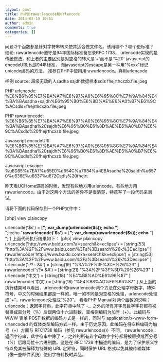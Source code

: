 ```yaml
---
layout: post
title: PHP的rawurlencode和urlencode 
date: 2014-08-19 10:51
author: admin
comments: true
categories: []
---
```

问题:2个函数都是针对字符串转义使其适合做文件名。该用哪个？哪个更标准？
结论:
rawurlencode遵守是94年国际标准备忘录RFC 1738，
urlencode实现的是传统做法，和上者的主要区别是对空格的转义是'+'而不是'%20'
javascript的encodeURL也是94年标准，
而javascript的escape是另一种用"%xxx"标记unicode编码的方法。
推荐在PHP中使用用rawurlencode。弃用urlencode
 
样例
source:
超级无敌的人sadha sajdh数据样本sdls fhejrthcxzb.file.jpeg

PHP urlencode:
%E8%B6%85%E7%BA%A7%E6%97%A0%E6%95%8C%E7%9A%84%E4%BA%BAsadha+sajdh%E6%95%B0%E6%8D%AE%E6%A0%B7%E6%9C%ACsdls+fhejrthcxzb.file.jpeg

PHP rawurlencode:
%E8%B6%85%E7%BA%A7%E6%97%A0%E6%95%8C%E7%9A%84%E4%BA%BAsadha%20sajdh%E6%95%B0%E6%8D%AE%E6%A0%B7%E6%9C%ACsdls%20fhejrthcxzb.file.jpeg

Javascript encodeURI:
%E8%B6%85%E7%BA%A7%E6%97%A0%E6%95%8C%E7%9A%84%E4%BA%BAsadha%20sajdh%E6%95%B0%E6%8D%AE%E6%A0%B7%E6%9C%ACsdls%20fhejrthcxzb.file.jpeg

Javascript escape:
%u8D85%u7EA7%u65E0%u654C%u7684%u4EBAsadha%20sajdh%u6570%u636E%u6837%u672Csdls%20fhejrt


昨天看UCHome源码的时候，发现有些地方用urlencode，有些地方用rawurlencode。由于对这两个方法的差异不是很清楚，特意写了一段代码来测试。

 

请将下面的代码保存到一个PHP文件中：

[php] view plaincopy
<?php  
test_encode('http://www.baidu.com?a=search&k=eclipse');  
test_encode(':/?= &#');  
test_encode('中文');  
function test_encode($s)  
{  
  echo "<b>urlencode('$s')</b> = [<b>";  
  var_dump(urlencode($s));    
  echo "</b>]<br/>";  
  echo "<b>rawurlencode('$s')</b> = [<b>";  
  var_dump(rawurlencode($s));    
  echo "</b>]<br/>";  
}  
上面代码执行结果如下：

[php] view plaincopy
urlencode('http://www.baidu.com?a=search&k=eclipse') = [string(53) "http%3A%2F%2Fwww.baidu.com%3Fa%3Dsearch%26k%3Declipse" ]  
rawurlencode('http://www.baidu.com?a=search&k=eclipse') = [string(53) "http%3A%2F%2Fwww.baidu.com%3Fa%3Dsearch%26k%3Declipse" ]  
urlencode(':/?= &#') = [string(19) "%3A%2F%3F%3D+%26%23" ]  
rawurlencode(':/?= &#') = [string(21) "%3A%2F%3F%3D%20%26%23" ]  
urlencode('中文') = [string(18) "%E4%B8%AD%E6%96%87" ]  
rawurlencode('中文') = [string(18) "%E4%B8%AD%E6%96%87" ]  
 

从上面的执行结果可以看出，urlencode和rawurlencode两个方法在处理字母数字，特殊符号，中文的时候结果都是一样的，唯一的不同是对空格的处理，urlencode处理成“+”，rawurlencode处理成“%20”。

 

 

 

看看PHP Manual对两个函数的说明：

urlencode：返回字符串，此字符串中除了 -_. 之外的所有非字母数字字符都将被替换成百分号（%）后跟两位十六进制数，空格则编码为加号（+）。此编码与 WWW 表单 POST 数据的编码方式是一样的，同时与 application/x-www-form-urlencoded 的媒体类型编码方式一样。由于历史原因，此编码在将空格编码为加号（+）方面与 RFC1738 编码（参见 rawurlencode()）不同。

rawurlencode：返回字符串，此字符串中除了 -_. 之外的所有非字母数字字符都将被替换成百分号（%）后跟两位十六进制数。这是在 RFC 1738 中描述的编码，是为了保护原义字符以免其被解释为特殊的 URL 定界符，同时保护 URL 格式以免其被传输媒体（像一些邮件系统）使用字符转换时弄乱。
